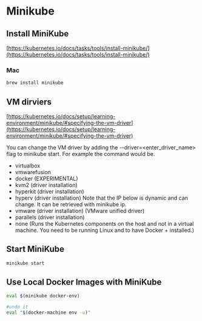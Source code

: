 # Minikube

## Install MiniKube

[https://kubernetes.io/docs/tasks/tools/install-minikube/](https://kubernetes.io/docs/tasks/tools/install-minikube/)

### Mac

```bash
brew install minikube
```

## VM dirviers

[https://kubernetes.io/docs/setup/learning-environment/minikube/#specifying-the-vm-driver](https://kubernetes.io/docs/setup/learning-environment/minikube/#specifying-the-vm-driver)

You can change the VM driver by adding the --driver=<enter_driver_name> flag to minikube start. For example the command would be.

+ virtualbox
+ vmwarefusion
+ docker (EXPERIMENTAL)
+ kvm2 (driver installation)
+ hyperkit (driver installation)
+ hyperv (driver installation) Note that the IP below is dynamic and can change. It can be retrieved with minikube ip.
+ vmware (driver installation) (VMware unified driver)
+ parallels (driver installation)
+ none (Runs the Kubernetes components on the host and not in a virtual machine. You need to be running Linux and to have Docker + installed.)

## Start MiniKube

```bash
minikube start
```

## Use Local Docker Images with MiniKube

```bash
eval $(minikube docker-env)

#undo it
eval "$(docker-machine env -u)"
```
